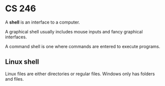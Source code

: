 # CS 246

A **shell** is an interface to a computer.

A graphical shell usually includes mouse inputs and fancy graphical interfaces.

A command shell is one where commands are entered to execute programs.

## Linux shell

Linux files are either directories or regular files. Windows only has folders and files.
